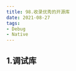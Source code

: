 ```yaml
---
title: 98.收录优秀的开源库
date: 2021-08-27
tags:
- Debug
- Native
---
```

## 1.调试库
<tools-grid>

<tools-library
rep='https://github.com/Tencent/vConsole'
desc='腾讯出品的移动端调试工具，适用于基于JS的混合开发移动端调用'
:tags="[ 'cordova', 'native' ]"
/>

<tools-index
cover="https://qiniu.wuchuheng.com/images/libery-ag-grid.png"
name="ag-grid"
desc='好用的虚拟列表库'
website='https://www.ag-grid.com/'
:links =" []"
/>

</tools-grid>
